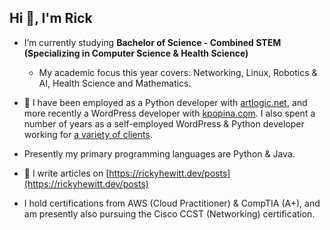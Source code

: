 <h2>Hi 👋, I'm Rick</h2>

- I’m currently studying **Bachelor of Science - Combined STEM (Specializing in Computer Science & Health Science)**
    - My academic focus this year covers: Networking, Linux, Robotics & AI, Health Science and Mathematics.

- 💼 I have been employed as a Python developer with [artlogic.net](https://artlogic.net), and more recently a WordPress developer with [kpopina.com](https://kpopina.com). I also spent a number of years as a self-employed WordPress & Python developer working for [a variety of clients](https://rickyhewitt.dev/portfolio).

- Presently my primary programming languages are Python & Java.

- 📝 I write articles on [https://rickyhewitt.dev/posts](https://rickyhewitt.dev/posts)

- I hold certifications from AWS (Cloud Practitioner) & CompTIA (A+), and am presently also pursuing the Cisco CCST (Networking) certification.
